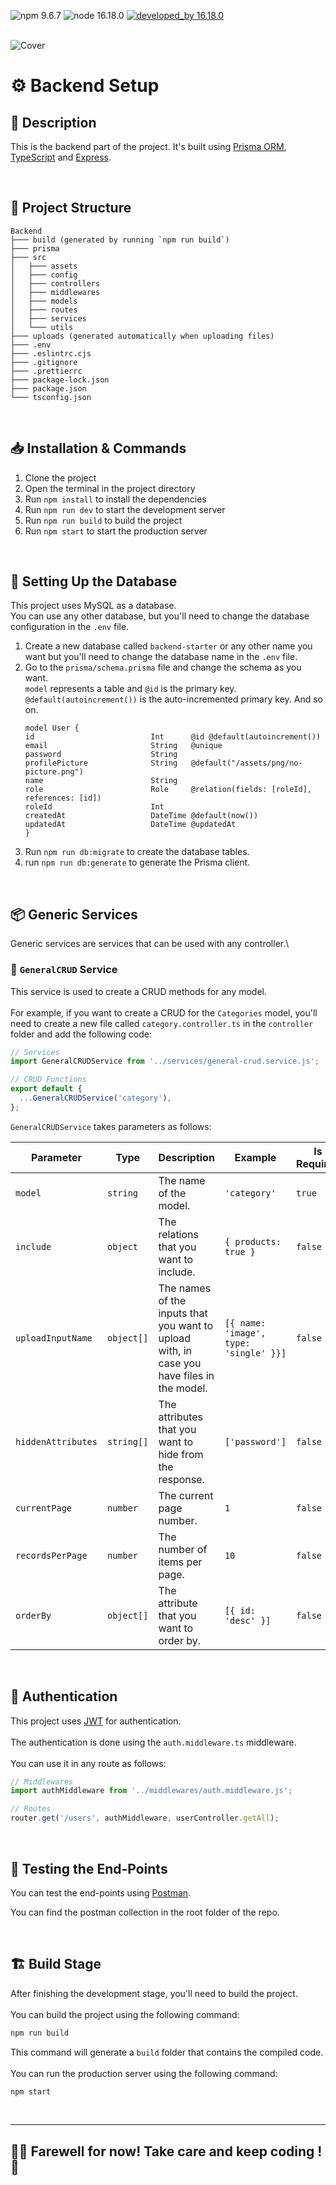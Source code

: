 ![npm 9.6.7](https://img.shields.io/badge/npm-9.6.7-brightgreen.svg)
![node 16.18.0](https://img.shields.io/badge/node-16.18.0-blue.svg)
[![developed_by 16.18.0](https://img.shields.io/badge/developed_by-Ammar_Yaser-blue.svg)](http://ammaryaser.com/)

\
![Cover](https://github.com/technohatDev/Backend-Project-Starter/blob/main/Docs/images/Cover.png?raw=true)


# ⚙️ Backend Setup

## 📜 Description
This is the backend part of the project. It's built using [Prisma ORM](https://www.prisma.io/), [TypeScript](https://www.typescriptlang.org/) and [Express](https://expressjs.com/).

‎ 

## 📁 Project Structure
```
Backend
├─── build (generated by running `npm run build`)
├─── prisma
├─── src
│   ├─── assets
│   ├─── config
│   ├─── controllers
│   ├─── middlewares
│   ├─── models
│   ├─── routes
│   ├─── services
│   └─── utils
├─── uploads (generated automatically when uploading files)
├─── .env
├─── .eslintrc.cjs
├─── .gitignore
├─── .prettierrc
├─── package-lock.json
├─── package.json
└─── tsconfig.json
```

‎ 

## 📥 Installation & Commands
1. Clone the project
2. Open the terminal in the project directory
3. Run `npm install` to install the dependencies
4. Run `npm run dev` to start the development server
5. Run `npm run build` to build the project
6. Run `npm start` to start the production server

‎ 

## 💾 Setting Up the Database
This project uses MySQL as a database.\
You can use any other database, but you'll need to change the database configuration in the `.env` file.

1. Create a new database called `backend-starter` or any other name you want but you'll need to change the database name in the `.env` file.
2. Go to the `prisma/schema.prisma` file and change the schema as you want.\
`model` represents a table and `@id` is the primary key.\
`@default(autoincrement())` is the auto-incremented primary key. And so on.
    ```
    model User {
    id                          Int      @id @default(autoincrement())
    email                       String   @unique
    password                    String
    profilePicture              String   @default("/assets/png/no-picture.png")
    name                        String
    role                        Role     @relation(fields: [roleId], references: [id])
    roleId                      Int
    createdAt                   DateTime @default(now())
    updatedAt                   DateTime @updatedAt
    }
    ```
3. Run `npm run db:migrate` to create the database tables.
4. run `npm run db:generate` to generate the Prisma client.

‎

## 📦 Generic Services
Generic services are services that can be used with any controller.\

### 📝 `GeneralCRUD` Service
This service is used to create a CRUD methods for any model.\
\
For example, if you want to create a CRUD for the `Categories` model, you'll need to create a new file called `category.controller.ts` in the `controller` folder and add the following code:

```typescript
// Services
import GeneralCRUDService from '../services/general-crud.service.js';

// CRUD Functions
export default {
  ...GeneralCRUDService('category'),
};
```

`GeneralCRUDService` takes parameters as follows:

| Parameter | Type | Description | Example | Is Required | Default Value |
| --- | --- | --- | --- | --- | --- |
| `model` | `string` | The name of the model. | `'category'` | `true` | - |
| `include` | `object` | The relations that you want to include. | `{ products: true }` | `false` | `{}` |
| `uploadInputName` | `object[]` | The names of the inputs that you want to upload with, in case you have files in the model. | `[{ name: 'image', type: 'single' }}]` | `false` | `[]` |
| `hiddenAttributes` | `string[]` | The attributes that you want to hide from the response. | `['password']` | `false` | `[]` |
| `currentPage` | `number` | The current page number. | `1` | `false` | `1` |
| `recordsPerPage` | `number` | The number of items per page. | `10` | `false` | `30` |
| `orderBy` | `object[]` | The attribute that you want to order by. | `[{ id: 'desc' }]` | `false` | `[]` |

‎

## 🔐 Authentication
This project uses [JWT](https://jwt.io/) for authentication.\
\
The authentication is done using the `auth.middleware.ts` middleware.\
\
You can use it in any route as follows:

```typescript
// Middlewares
import authMiddleware from '../middlewares/auth.middleware.js';

// Routes
router.get('/users', authMiddleware, userController.getAll);
```

‎

## 🧪 Testing the End-Points
You can test the end-points using [Postman](https://www.postman.com/).

You can find the postman collection in the root folder of the repo.

‎

## 🏗️ Build Stage
After finishing the development stage, you'll need to build the project.\
\
You can build the project using the following command:

```bash
npm run build
```

This command will generate a `build` folder that contains the compiled code.\
\
You can run the production server using the following command:

```bash
npm start
```

‎

---

## 👋🏼 Farewell for now! Take care and keep coding ! 💫
